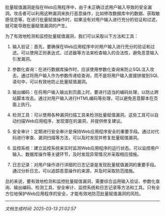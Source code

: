 批量赋值漏洞是指在Web应用程序中，由于未正确过滤用户输入导致的安全漏洞。攻击者可以利用这种漏洞来执行恶意操作，比如修改数据库中的数据、获取敏感信息等。在进行批量赋值操作时，如果没有对用户输入进行充分的验证和过滤，就可能导致批量赋值漏洞的产生。

为了有效地检测和监控批量赋值漏洞，我们可以采取以下方法和工具：

1. 输入验证：首先，要确保在Web应用程序中对用户输入进行充分的验证和过滤。可以使用正则表达式、过滤器等方法来检查输入的合法性，避免恶意输入引发漏洞。

2. 参数化查询：在进行数据库操作时，应该使用参数化查询来防止SQL注入攻击。通过将用户输入作为参数传递给查询，而不是将用户输入直接拼接到SQL语句中，可以有效地防止批量赋值漏洞。

3. 输出编码：在将用户输入输出到页面上时，要进行适当的编码处理，以防止跨站脚本攻击。通过对用户输入进行HTML编码等处理，可以避免恶意脚本在页面上执行。

4. 检测工具：可以使用各种漏洞扫描工具来检测批量赋值漏洞。这些工具可以自动扫描Web应用程序，发现潜在的漏洞，并提供修复建议。

5. 安全审计：定期进行安全审计是保持Web应用程序安全的重要手段。通过对代码进行审查、漏洞扫描等方法，可以及时发现并修复批量赋值漏洞。

6. 监控系统：建立监控系统来实时监测Web应用程序的运行状态。可以监控用户输入、数据库操作等关键环节，及时发现异常情况并采取相应措施。

7. 日志记录：对用户操作进行详细的日志记录是发现批量赋值漏洞的重要手段。通过分析日志，可以追踪恶意操作的来源，并及时采取防范措施。

总的来说，要有效地检测和监控批量赋值漏洞，需要综合运用输入验证、参数化查询、输出编码、检测工具、安全审计、监控系统和日志记录等方法和工具。只有全方位地保护Web应用程序的安全，才能有效地防范批量赋值漏洞的风险。

---

*文档生成时间: 2025-03-13 21:02:57*
